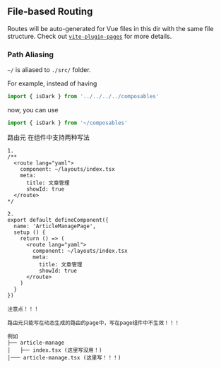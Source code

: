 ## File-based Routing

Routes will be auto-generated for Vue files in this dir with the same file structure.
Check out [`vite-plugin-pages`](https://github.com/hannoeru/vite-plugin-pages) for more details.

### Path Aliasing

`~/` is aliased to `./src/` folder.

For example, instead of having

```ts
import { isDark } from '../../../../composables'
```

now, you can use

```ts
import { isDark } from '~/composables'
```

路由元 在组件中支持两种写法
```
1.
/**
  <route lang="yaml">
    component: ~/layouts/index.tsx
    meta:
      title: 文章管理
      showId: true
  </route>
*/
```

```
2.
export default defineComponent({
  name: 'ArticleManagePage',
  setup () {
    return () => (
      <route lang="yaml">
        component: ~/layouts/index.tsx
        meta:
          title: 文章管理
          showId: true
      </route>
    )
  }
})
```
```
注意点！！！

路由元只能写在动态生成的路由的page中，写在page组件中不生效！！！

例如
├── article-manage
│   ├── index.tsx (这里写没用！)
│─── article-manage.tsx (这里写！！！)


```
